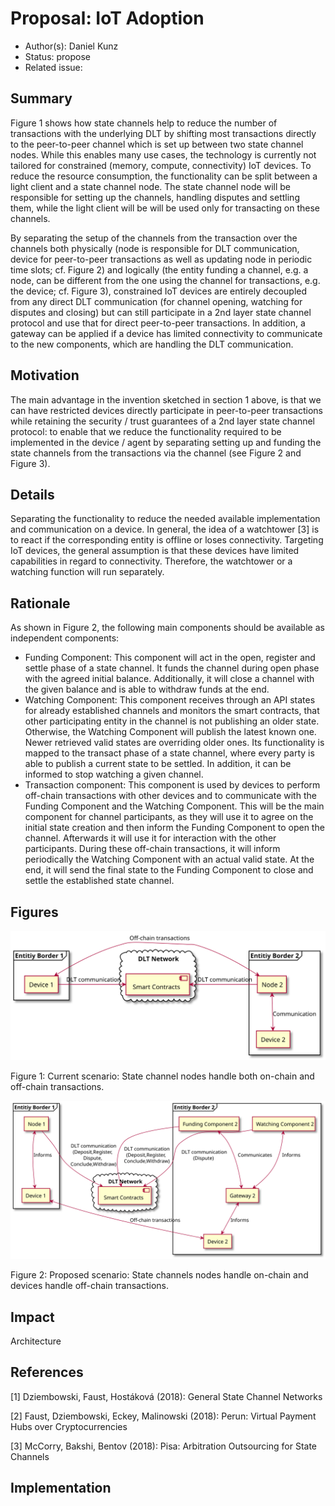 <!-- This is a template for proposing design changes to the perun project. -->

# Proposal: IoT Adoption

* Author(s): Daniel Kunz<!-- Author, Co-Author -->
* Status: propose
* Related issue: <!-- org-name/project#NNN, org-name/project#NNN. -->

<!-- Use the above format for issues on github and full links for issues on other platforms. -->

## Summary

Figure 1 shows how state channels help to reduce the number of transactions with the underlying DLT by shifting most transactions directly to the peer-to-peer channel which is set up between two state channel nodes. While this enables many use cases, the technology is currently not tailored for constrained (memory, compute, connectivity) IoT devices. To reduce the resource consumption, the functionality can be split between a light client and a state channel node. The state channel node will be responsible for setting up the channels, handling disputes and settling them, while the light client will be will be used only for transacting on these channels.

By separating the setup of the channels from the transaction over the channels both physically (node is responsible for DLT communication, device for peer-to-peer transactions   as well as updating node in periodic time slots; cf. Figure 2) and logically (the entity funding a channel, e.g. a node, can be different from the one using the channel for transactions, e.g. the device; cf. Figure 3), constrained IoT devices are entirely decoupled from any direct DLT communication (for channel opening, watching for disputes and closing) but can still participate in a 2nd layer state channel protocol and use that for direct peer-to-peer transactions. In addition, a gateway can be applied if a device has limited connectivity to communicate to the new components, which are handling the DLT communication.

## Motivation

The main advantage in the invention sketched in section 1 above, is that we can have restricted devices directly participate in peer-to-peer transactions while retaining the security / trust guarantees of a 2nd layer state channel protocol: to enable that we reduce the functionality required to be implemented in the device / agent by separating setting up and funding the state channels from the transactions via the channel (see Figure 2 and Figure 3).

## Details

Separating the functionality to reduce the needed available implementation and communication on a device. In general, the idea of a watchtower [3] is to react if the corresponding entity is offline or loses connectivity. Targeting IoT devices, the general assumption is that these devices have limited capabilities in regard to connectivity. Therefore, the watchtower or a watching function will run separately.

## Rationale

<!-- Provide a discussion of alternative approaches and trade offs; advantages
and disadvantages of the specified approach.  -->

As shown in Figure 2, the following main components should be available as independent components:

* Funding Component: This component will act in the open, register and settle phase of a state channel. It funds the channel during open phase with the agreed initial balance. Additionally, it will close a channel with the given balance and is able to withdraw funds at the end.
* Watching Component: This component receives   through an API states for already established channels and monitors the smart contracts, that other participating entity in the channel is not publishing an older state. Otherwise, the Watching Component will publish the latest known one. Newer retrieved valid states are overriding older ones. Its functionality is mapped to the transact phase of a state channel, where every party is able to publish a current state to be settled. In addition, it can be informed to stop watching a given channel.
* Transaction component: This component is used by devices to perform off-chain transactions with other devices and to communicate with the Funding Component and the Watching Component. This will be the main component for channel participants, as they will use it to agree on the initial state creation and then inform the Funding Component to open the channel. Afterwards it will use it for interaction with the other participants. During these off-chain transactions, it will inform periodically the Watching Component with an actual valid state. At the end, it will send the final state to the Funding Component to close and settle the established state channel.

## Figures

![Current scenario](003/current-structure.svg)

Figure 1: Current scenario: State channel nodes handle both on-chain  and off-chain transactions.

![Proposed scenario](003/structure.svg)

Figure 2: Proposed   scenario: State channels nodes handle on-chain and devices handle off-chain transactions.

## Impact

<!-- Choose the level of impact this proposal will have: -->

<!-- Minor (Does not impact any existing features) -->
<!-- Major (Breaks one or more existing features) -->
<!-- New Feature (Introduces a functionality) -->
<!-- Architecture (Requires a modification of the architecture) -->

Architecture

## References

[1] Dziembowski, Faust, Hostáková (2018): General State Channel Networks

[2] Faust, Dziembowski, Eckey, Malinowski (2018): Perun: Virtual Payment Hubs over Cryptocurrencies

[3] McCorry, Bakshi, Bentov (2018): Pisa: Arbitration Outsourcing for State Channels

## Implementation

<!-- Provide a description of the implementation aspects. -->